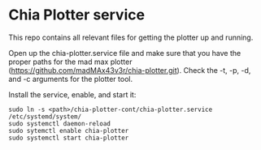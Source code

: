 # Chia Plotter service

This repo contains all relevant files for getting the plotter up and running.

Open up the chia-plotter.service file and make sure that you have the
proper paths for the mad max plotter
(https://github.com/madMAx43v3r/chia-plotter.git). Check the -t, -p, -d, and -c
arguments for the plotter tool.

Install the service, enable, and start it:
```
sudo ln -s <path>/chia-plotter-cont/chia-plotter.service /etc/systemd/system/
sudo systemctl daemon-reload
sudo sytemctl enable chia-plotter
sudo systemctl start chia-plotter
```
